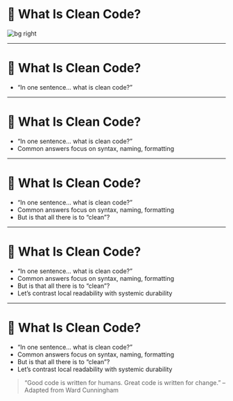 # 🧼 What Is Clean Code?

![bg right](https://cdn.pixabay.com/photo/2024/08/27/19/36/ai-generated-9002344_1280.jpg)
<!-- 
This section invites the audience to reflect on their own definition of clean code.
We're intentionally opening with an interactive moment to surface mental models and challenge surface-level interpretations.
Focus here is on expanding the conversation from syntax to systemic durability.
-->

---

# 🧼 What Is Clean Code?

- “In one sentence... what is clean code?”
<!-- Invite audience participation: live poll, Menti, or shout-out.
Encourage honest, intuitive answers. Listen carefully for themes—what do people emphasize? -->

---

# 🧼 What Is Clean Code?

- “In one sentence... what is clean code?”
- Common answers focus on syntax, naming, formatting
<!-- Acknowledge these responses without dismissing them.
They reflect how most engineers have been taught to define “clean.” -->

---

# 🧼 What Is Clean Code?

- “In one sentence... what is clean code?”
- Common answers focus on syntax, naming, formatting
- But is that all there is to “clean”?
<!-- Ask: Can a file be perfectly formatted and still be hard to understand or maintain?
Point out that clarity at the function level doesn’t ensure clarity at the system level. -->

---

# 🧼 What Is Clean Code?

- “In one sentence... what is clean code?”
- Common answers focus on syntax, naming, formatting
- But is that all there is to “clean”?
- Let’s contrast local readability with systemic durability


---

# 🧼 What Is Clean Code?

- “In one sentence... what is clean code?”
- Common answers focus on syntax, naming, formatting
- But is that all there is to “clean”?
- Let’s contrast local readability with systemic durability

> “Good code is written for humans. Great code is written for change.” – Adapted from Ward Cunningham

<!-- Use this slide to shift mindset.
The rest of the talk will argue that true craftsmanship requires thinking beyond line-by-line aesthetics toward resilience, separation, and adaptability. -->
